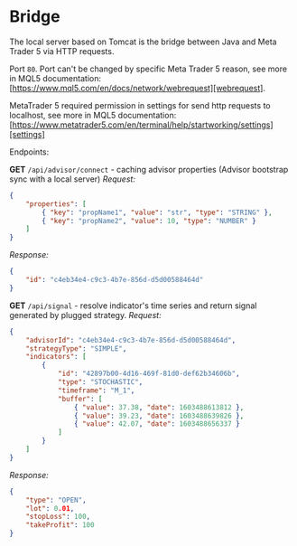 # Bridge
The local server based on Tomcat is the bridge between Java and Meta Trader 5 via HTTP requests.

Port `80`. Port can't be changed by specific Meta Trader 5 reason, see more in MQL5 documentation: [https://www.mql5.com/en/docs/network/webrequest][webrequest].

MetaTrader 5 required permission in settings for send http requests to localhost, see more in MQL5 documentation: [https://www.metatrader5.com/en/terminal/help/startworking/settings][settings]

Endpoints:

**GET** `/api/advisor/connect` - caching advisor properties (Advisor bootstrap sync with a local server)
_Request:_
```json
{
    "properties": [
        { "key": "propName1", "value": "str", "type": "STRING" },
        { "key": "propName2", "value": 10, "type": "NUMBER" }
    ] 
}
```
_Response:_
```json
{
    "id": "c4eb34e4-c9c3-4b7e-856d-d5d00588464d"
}
```


**GET** `/api/signal` - resolve indicator's time series and return signal generated by plugged strategy.
_Request:_
```json
{
    "advisorId": "c4eb34e4-c9c3-4b7e-856d-d5d00588464d",
    "strategyType": "SIMPLE",
    "indicators": [
        {
            "id": "42897b00-4d16-469f-81d0-def62b34606b",
            "type": "STOCHASTIC",
            "timeframe": "M_1",
            "buffer": [
                { "value": 37.38, "date": 1603488613812 },
                { "value": 39.23, "date": 1603488639826 },
                { "value": 42.07, "date": 1603488656337 }
            ]
        }
    ]
}
```
_Response:_
```json
{
    "type": "OPEN",
    "lot": 0.01,
    "stopLoss": 100,
    "takeProfit": 100
}
```


[webrequest]: https://www.mql5.com/en/docs/network/webrequest
[settings]:https://www.metatrader5.com/en/terminal/help/startworking/settings